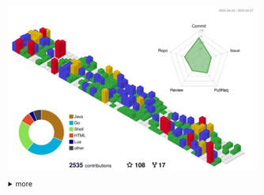 <p align="center">
    <img src="contrib-graph.svg"/>
    <details>
      <summary>more</summary>
      <p align="center">
        <img src="https://github-readme-stats.vercel.app/api?username=nothub&theme=gruvbox&hide_border=true&show_icons=true&count_private=true&hide_title=true&line_height=20"/>
        <img src="https://github-profile-trophy.vercel.app/?username=nothub&theme=gruvbox&no-frame=true&row=1&margin-w=8"/>
      </p>
    </details>
</p>
